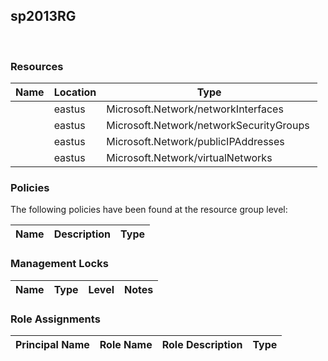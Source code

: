 
## sp2013RG 
 
### Resources


| Name | Location | Type |
| --- | --- | --- |
|   | eastus  | Microsoft.Network/networkInterfaces  |
|   | eastus  | Microsoft.Network/networkSecurityGroups  |
|   | eastus  | Microsoft.Network/publicIPAddresses  |
|   | eastus  | Microsoft.Network/virtualNetworks  |

### Policies
The following policies have been found at the resource group level: 

| Name | Description | Type |
| --- | --- | --- |

### Management Locks


| Name | Type | Level | Notes |
| --- | --- | --- | --- |

### Role Assignments


| Principal Name | Role Name | Role Description | Type |
| --- | --- | --- | --- |
